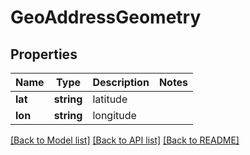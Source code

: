 # GeoAddressGeometry

## Properties
Name | Type | Description | Notes
------------ | ------------- | ------------- | -------------
**lat** | **string** | latitude | 
**lon** | **string** | longitude | 

[[Back to Model list]](../README.md#documentation-for-models) [[Back to API list]](../README.md#documentation-for-api-endpoints) [[Back to README]](../../README.md)


